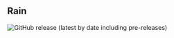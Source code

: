## Rain

![GitHub release (latest by date including pre-releases)](https://img.shields.io/github/v/release/rubyrider/rain?include_prereleases&style=for-the-badge)
